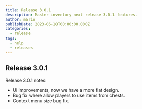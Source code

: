 ```yaml
---
title: Release 3.0.1
description: Master inventory next release 3.0.1 features.
author: mario
publishDate: 2023-06-18T00:00:00.000Z
categories:
  - release
tags:
  - help
  - releases
---
```


## Release 3.0.1

Release 3.0.1 notes:

- Ui Improvements, now we have a more flat design.
- Bug fix where allow players to use items from chests.
- Context menu size bug fix.

